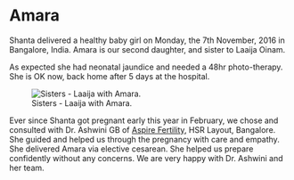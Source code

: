 # Amara

Shanta delivered a healthy baby girl on Monday, the 7th November, 2016 in Bangalore, India. Amara is our second daughter, and sister to Laaija Oinam.

As expected she had neonatal jaundice and needed a 48hr photo-therapy. She is OK now, back home after 5 days at the hospital.

<figure>
  <img src="https://cdn.oinam.com/img/oinam/amara-2016-11-07.webp" alt="Sisters - Laaija with Amara.">
  <figcaption>
    Sisters - Laaija with Amara.
  </figcaption>
</figure>

Ever since Shanta got pregnant early this year in February, we chose and consulted with Dr. Ashwini GB of [Aspire Fertility](https://www.aspirefertility.in), HSR Layout, Bangalore. She guided and helped us through the pregnancy with care and empathy. She delivered Amara via elective cesarean. She helped us prepare confidently without any concerns. We are very happy with Dr. Ashwini and her team.
